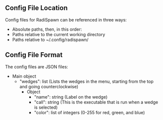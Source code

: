 ## Config File Location
Config files for RadiSpawn can be referenced in three ways:
- Absolute paths, then, in this order:
- Paths relative to the current working directory
- Paths relative to ~/.config/radispawn/

## Config File Format
The config files are JSON files:
- Main object
    - "wedges": list (Lists the wedges in the menu, starting from the top and going counterclockwise)
        - Object
            - "name": string (Label on the wedge)
            - "call": string (This is the executable that is run when a wedge is selected)
            - "color": list of integers (0-255 for red, green, and blue)
